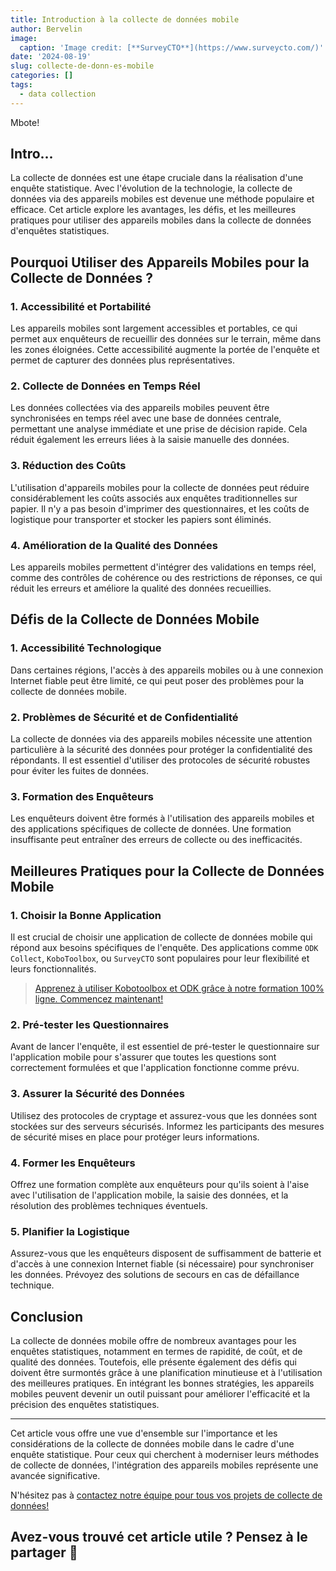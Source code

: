 ```yaml
---
title: Introduction à la collecte de données mobile
author: Bervelin
image:
  caption: 'Image credit: [**SurveyCTO**](https://www.surveycto.com/)'
date: '2024-08-19'
slug: collecte-de-donn-es-mobile
categories: []
tags:
  - data collection
---
```


Mbote!

## Intro...

La collecte de données est une étape cruciale dans la réalisation d'une enquête statistique. Avec l'évolution de la technologie, la collecte de données via des appareils mobiles est devenue une méthode populaire et efficace. Cet article explore les avantages, les défis, et les meilleures pratiques pour utiliser des appareils mobiles dans la collecte de données d'enquêtes statistiques.

## Pourquoi Utiliser des Appareils Mobiles pour la Collecte de Données ?

### 1. Accessibilité et Portabilité
Les appareils mobiles sont largement accessibles et portables, ce qui permet aux enquêteurs de recueillir des données sur le terrain, même dans les zones éloignées. Cette accessibilité augmente la portée de l'enquête et permet de capturer des données plus représentatives.

### 2. Collecte de Données en Temps Réel
Les données collectées via des appareils mobiles peuvent être synchronisées en temps réel avec une base de données centrale, permettant une analyse immédiate et une prise de décision rapide. Cela réduit également les erreurs liées à la saisie manuelle des données.

### 3. Réduction des Coûts
L'utilisation d'appareils mobiles pour la collecte de données peut réduire considérablement les coûts associés aux enquêtes traditionnelles sur papier. Il n'y a pas besoin d'imprimer des questionnaires, et les coûts de logistique pour transporter et stocker les papiers sont éliminés.

### 4. Amélioration de la Qualité des Données
Les appareils mobiles permettent d'intégrer des validations en temps réel, comme des contrôles de cohérence ou des restrictions de réponses, ce qui réduit les erreurs et améliore la qualité des données recueillies.

## Défis de la Collecte de Données Mobile

### 1. Accessibilité Technologique
Dans certaines régions, l'accès à des appareils mobiles ou à une connexion Internet fiable peut être limité, ce qui peut poser des problèmes pour la collecte de données mobile.

### 2. Problèmes de Sécurité et de Confidentialité
La collecte de données via des appareils mobiles nécessite une attention particulière à la sécurité des données pour protéger la confidentialité des répondants. Il est essentiel d'utiliser des protocoles de sécurité robustes pour éviter les fuites de données.

### 3. Formation des Enquêteurs
Les enquêteurs doivent être formés à l'utilisation des appareils mobiles et des applications spécifiques de collecte de données. Une formation insuffisante peut entraîner des erreurs de collecte ou des inefficacités.

## Meilleures Pratiques pour la Collecte de Données Mobile

### 1. Choisir la Bonne Application
Il est crucial de choisir une application de collecte de données mobile qui répond aux besoins spécifiques de l'enquête. Des applications comme `ODK Collect`, `KoboToolbox`, ou `SurveyCTO` sont populaires pour leur flexibilité et leurs fonctionnalités.

> [Apprenez à utiliser Kobotoolbox et ODK grâce à notre formation 100% ligne. Commencez maintenant!](https://www.fdtk.org/pv-collecte-de-donnees-mobile)

### 2. Pré-tester les Questionnaires
Avant de lancer l'enquête, il est essentiel de pré-tester le questionnaire sur l'application mobile pour s'assurer que toutes les questions sont correctement formulées et que l'application fonctionne comme prévu.

### 3. Assurer la Sécurité des Données
Utilisez des protocoles de cryptage et assurez-vous que les données sont stockées sur des serveurs sécurisés. Informez les participants des mesures de sécurité mises en place pour protéger leurs informations.

### 4. Former les Enquêteurs
Offrez une formation complète aux enquêteurs pour qu'ils soient à l'aise avec l'utilisation de l'application mobile, la saisie des données, et la résolution des problèmes techniques éventuels.

### 5. Planifier la Logistique
Assurez-vous que les enquêteurs disposent de suffisamment de batterie et d'accès à une connexion Internet fiable (si nécessaire) pour synchroniser les données. Prévoyez des solutions de secours en cas de défaillance technique.

## Conclusion

La collecte de données mobile offre de nombreux avantages pour les enquêtes statistiques, notamment en termes de rapidité, de coût, et de qualité des données. Toutefois, elle présente également des défis qui doivent être surmontés grâce à une planification minutieuse et à l'utilisation des meilleures pratiques. En intégrant les bonnes stratégies, les appareils mobiles peuvent devenir un outil puissant pour améliorer l'efficacité et la précision des enquêtes statistiques.

---

Cet article vous offre une vue d'ensemble sur l'importance et les considérations de la collecte de données mobile dans le cadre d'une enquête statistique. Pour ceux qui cherchent à moderniser leurs méthodes de collecte de données, l'intégration des appareils mobiles représente une avancée significative.

N'hésitez pas à [contactez notre équipe pour tous vos projets de collecte de données!](mailto:fdtk.infos@gmail.com)

## Avez-vous trouvé cet article utile ? Pensez à le partager 🙌